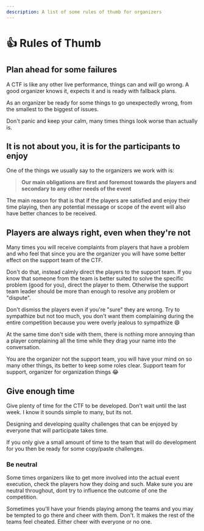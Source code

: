 ```yaml
---
description: A list of some rules of thumb for organizers
---
```


# 👍 Rules of Thumb

## Plan ahead for some failures

A CTF is like any other live performance, things can and _will_ go wrong. A good organizer knows it, expects it and is ready with fallback plans.

As an organizer be ready for some things to go unexpectedly wrong, from the smallest to the biggest of issues.

Don't panic and keep your calm, many times things look worse than actually is.

## It is not about you, it is for the participants to enjoy

One of the things we usually say to the organizers we work with is:

> **Our main obligations are first and foremost towards the players and secondary to any other needs of the event**

The main reason for that is that if the players are satisfied and enjoy their time playing, then any potential message or scope of the event will also have better chances to be received.

## Players are always right, even when they're not

Many times you will receive complaints from players that have a problem and who feel that since you are the organizer you will have some better effect on the support team of the CTF.&#x20;

Don't do that, instead calmly direct the players to the support team. If you know that someone from the team is better suited to solve the specific problem (good for you), direct the player to them. Otherwise the support team leader should be more than enough to resolve any problem or "dispute".

Don't dismiss the players even if you're "sure" they are wrong. Try to sympathize but not too much, you don't want them complaining during the entire competition because you were overly jealous to sympathize :smile:&#x20;

At the same time don't side with them, there is nothing more annoying than a player complaining all the time while they drag your name into the conversation.

You are the organizer not the support team, you will have your mind on so many other things, its better to keep some roles clear. Support team for support, organizer for organization things :joy:&#x20;

## Give enough time

Give plenty of time for the CTF to be developed. Don't wait until the last week. I know it sounds simple to many, but its not.&#x20;

Designing and developing quality challenges that can be enjoyed by everyone that will participate takes time.&#x20;

If you only give a small amount of time to the team that will do development for you then be ready for some copy/paste challenges.

### Be neutral

Some times organizers like to get more involved into the actual event execution, check the players how they doing and such. Make sure you are neutral throughout, dont try to influence the outcome of one the competition.&#x20;

Sometimes you'll have your friends playing among the teams and you may be tempted to go there and cheer with them. Don't. It makes the rest of the teams feel cheated. Either cheer with everyone or no one.
